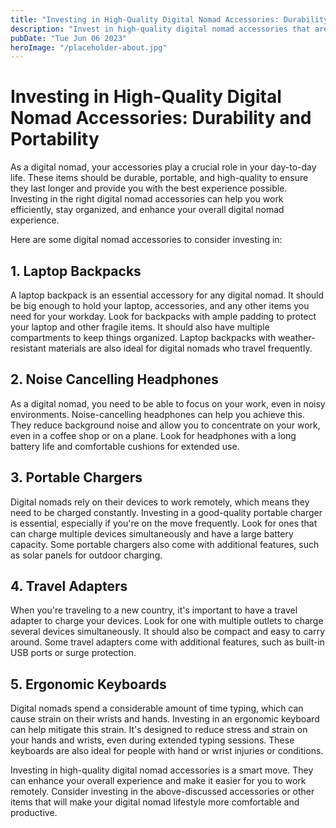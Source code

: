 ```yaml
---
title: "Investing in High-Quality Digital Nomad Accessories: Durability and Portability"
description: "Invest in high-quality digital nomad accessories that are durable and portable to enhance your digital nomad experience. Read our guide for more insights."
pubDate: "Tue Jun 06 2023"
heroImage: "/placeholder-about.jpg"
---
```


# Investing in High-Quality Digital Nomad Accessories: Durability and Portability

As a digital nomad, your accessories play a crucial role in your day-to-day life. These items should be durable, portable, and high-quality to ensure they last longer and provide you with the best experience possible. Investing in the right digital nomad accessories can help you work efficiently, stay organized, and enhance your overall digital nomad experience.

Here are some digital nomad accessories to consider investing in:

## 1. Laptop Backpacks

A laptop backpack is an essential accessory for any digital nomad. It should be big enough to hold your laptop, accessories, and any other items you need for your workday. Look for backpacks with ample padding to protect your laptop and other fragile items. It should also have multiple compartments to keep things organized. Laptop backpacks with weather-resistant materials are also ideal for digital nomads who travel frequently.

## 2. Noise Cancelling Headphones

As a digital nomad, you need to be able to focus on your work, even in noisy environments. Noise-cancelling headphones can help you achieve this. They reduce background noise and allow you to concentrate on your work, even in a coffee shop or on a plane. Look for headphones with a long battery life and comfortable cushions for extended use.

## 3. Portable Chargers

Digital nomads rely on their devices to work remotely, which means they need to be charged constantly. Investing in a good-quality portable charger is essential, especially if you&#39;re on the move frequently. Look for ones that can charge multiple devices simultaneously and have a large battery capacity. Some portable chargers also come with additional features, such as solar panels for outdoor charging.

## 4. Travel Adapters

When you&#39;re traveling to a new country, it&#39;s important to have a travel adapter to charge your devices. Look for one with multiple outlets to charge several devices simultaneously. It should also be compact and easy to carry around. Some travel adapters come with additional features, such as built-in USB ports or surge protection.

## 5. Ergonomic Keyboards

Digital nomads spend a considerable amount of time typing, which can cause strain on their wrists and hands. Investing in an ergonomic keyboard can help mitigate this strain. It&#39;s designed to reduce stress and strain on your hands and wrists, even during extended typing sessions. These keyboards are also ideal for people with hand or wrist injuries or conditions.

Investing in high-quality digital nomad accessories is a smart move. They can enhance your overall experience and make it easier for you to work remotely. Consider investing in the above-discussed accessories or other items that will make your digital nomad lifestyle more comfortable and productive.